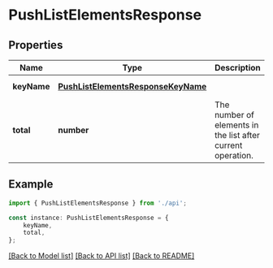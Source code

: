 # PushListElementsResponse


## Properties

Name | Type | Description | Notes
------------ | ------------- | ------------- | -------------
**keyName** | [**PushListElementsResponseKeyName**](PushListElementsResponseKeyName.md) |  | [default to undefined]
**total** | **number** | The number of elements in the list after current operation. | [default to undefined]

## Example

```typescript
import { PushListElementsResponse } from './api';

const instance: PushListElementsResponse = {
    keyName,
    total,
};
```

[[Back to Model list]](../README.md#documentation-for-models) [[Back to API list]](../README.md#documentation-for-api-endpoints) [[Back to README]](../README.md)

